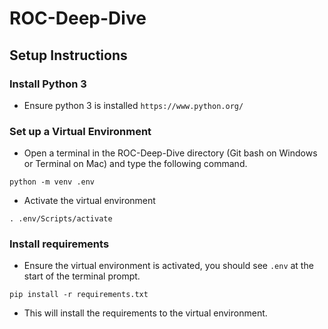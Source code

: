 # ROC-Deep-Dive

## Setup Instructions

### Install Python 3
- Ensure python 3 is installed `https://www.python.org/`

### Set up a Virtual Environment
- Open a terminal in the ROC-Deep-Dive directory (Git bash on Windows or Terminal on Mac)
and type the following command.
```
python -m venv .env
```
- Activate the virtual environment
```
. .env/Scripts/activate
```

### Install requirements
- Ensure the virtual environment is activated, you should see `.env` at the start of the terminal prompt.
```
pip install -r requirements.txt
```
- This will install the requirements to the virtual environment.
